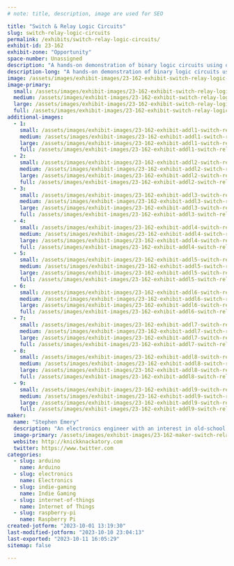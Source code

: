 ```yaml
---
# note: title, description, image are used for SEO

title: "Switch & Relay Logic Circuits"
slug: switch-relay-logic-circuits
permalink: /exhibits/switch-relay-logic-circuits/
exhibit-id: 23-162
exhibit-zone: "Opportunity"
space-number: Unassigned
description: "A hands-on demonstration of binary logic circuits using only switches and relays."
description-long: "A hands-on demonstration of binary logic circuits using only switches and relays. Circuits available for attendees to play with include a reconfigurable logic gate, a four-bit adder, a four-bit counter, river-crossing puzzles, and Ring the Bell, an IoT arcade machine based on the Chinese Ring Puzzle. Ring the Bell has four levels of difficulty: players will be able to solve it by turning on four, five, six, or seven lights."
image: /assets/images/exhibit-images/23-162-exhibit-switch-relay-logic-circuits-emery-adder-inside-1-1024x768-large.png
image-primary: 
  small: /assets/images/exhibit-images/23-162-exhibit-switch-relay-logic-circuits-emery-adder-inside-1-1024x768-small.png
  medium: /assets/images/exhibit-images/23-162-exhibit-switch-relay-logic-circuits-emery-adder-inside-1-1024x768-medium.png
  large: /assets/images/exhibit-images/23-162-exhibit-switch-relay-logic-circuits-emery-adder-inside-1-1024x768-large.png
  full: /assets/images/exhibit-images/23-162-exhibit-switch-relay-logic-circuits-emery-adder-inside-1-1024x768-full.png
additional-images: 
  - 1:
    small: /assets/images/exhibit-images/23-162-exhibit-addl1-switch-relay-logic-circuits-emery-adder-front-2-1024x768-small.png
    medium: /assets/images/exhibit-images/23-162-exhibit-addl1-switch-relay-logic-circuits-emery-adder-front-2-1024x768-medium.png
    large: /assets/images/exhibit-images/23-162-exhibit-addl1-switch-relay-logic-circuits-emery-adder-front-2-1024x768-large.png
    full: /assets/images/exhibit-images/23-162-exhibit-addl1-switch-relay-logic-circuits-emery-adder-front-2-1024x768-full.png
  - 2:
    small: /assets/images/exhibit-images/23-162-exhibit-addl2-switch-relay-logic-circuits-img-1440-small.JPG
    medium: /assets/images/exhibit-images/23-162-exhibit-addl2-switch-relay-logic-circuits-img-1440-medium.JPG
    large: /assets/images/exhibit-images/23-162-exhibit-addl2-switch-relay-logic-circuits-img-1440-large.JPG
    full: /assets/images/exhibit-images/23-162-exhibit-addl2-switch-relay-logic-circuits-img-1440-full.JPG
  - 3:
    small: /assets/images/exhibit-images/23-162-exhibit-addl3-switch-relay-logic-circuits-img-8483-small.JPG
    medium: /assets/images/exhibit-images/23-162-exhibit-addl3-switch-relay-logic-circuits-img-8483-medium.JPG
    large: /assets/images/exhibit-images/23-162-exhibit-addl3-switch-relay-logic-circuits-img-8483-large.JPG
    full: /assets/images/exhibit-images/23-162-exhibit-addl3-switch-relay-logic-circuits-img-8483-full.JPG
  - 4:
    small: /assets/images/exhibit-images/23-162-exhibit-addl4-switch-relay-logic-circuits-img-9076-small.JPG
    medium: /assets/images/exhibit-images/23-162-exhibit-addl4-switch-relay-logic-circuits-img-9076-medium.JPG
    large: /assets/images/exhibit-images/23-162-exhibit-addl4-switch-relay-logic-circuits-img-9076-large.JPG
    full: /assets/images/exhibit-images/23-162-exhibit-addl4-switch-relay-logic-circuits-img-9076-full.JPG
  - 5:
    small: /assets/images/exhibit-images/23-162-exhibit-addl5-switch-relay-logic-circuits-img-9078-small.JPG
    medium: /assets/images/exhibit-images/23-162-exhibit-addl5-switch-relay-logic-circuits-img-9078-medium.JPG
    large: /assets/images/exhibit-images/23-162-exhibit-addl5-switch-relay-logic-circuits-img-9078-large.JPG
    full: /assets/images/exhibit-images/23-162-exhibit-addl5-switch-relay-logic-circuits-img-9078-full.JPG
  - 6:
    small: /assets/images/exhibit-images/23-162-exhibit-addl6-switch-relay-logic-circuits-rtb-2018-full-1024x768-small.png
    medium: /assets/images/exhibit-images/23-162-exhibit-addl6-switch-relay-logic-circuits-rtb-2018-full-1024x768-medium.png
    large: /assets/images/exhibit-images/23-162-exhibit-addl6-switch-relay-logic-circuits-rtb-2018-full-1024x768-large.png
    full: /assets/images/exhibit-images/23-162-exhibit-addl6-switch-relay-logic-circuits-rtb-2018-full-1024x768-full.png
  - 7:
    small: /assets/images/exhibit-images/23-162-exhibit-addl7-switch-relay-logic-circuits-relaylogicgate-small.jpg
    medium: /assets/images/exhibit-images/23-162-exhibit-addl7-switch-relay-logic-circuits-relaylogicgate-medium.jpg
    large: /assets/images/exhibit-images/23-162-exhibit-addl7-switch-relay-logic-circuits-relaylogicgate-large.jpg
    full: /assets/images/exhibit-images/23-162-exhibit-addl7-switch-relay-logic-circuits-relaylogicgate-full.jpg
  - 8:
    small: /assets/images/exhibit-images/23-162-exhibit-addl8-switch-relay-logic-circuits-river-crossing-internal-1-1024x768-small.png
    medium: /assets/images/exhibit-images/23-162-exhibit-addl8-switch-relay-logic-circuits-river-crossing-internal-1-1024x768-medium.png
    large: /assets/images/exhibit-images/23-162-exhibit-addl8-switch-relay-logic-circuits-river-crossing-internal-1-1024x768-large.png
    full: /assets/images/exhibit-images/23-162-exhibit-addl8-switch-relay-logic-circuits-river-crossing-internal-1-1024x768-full.png
  - 9:
    small: /assets/images/exhibit-images/23-162-exhibit-addl9-switch-relay-logic-circuits-river-crossing-puzzles-3-1024x768-small.png
    medium: /assets/images/exhibit-images/23-162-exhibit-addl9-switch-relay-logic-circuits-river-crossing-puzzles-3-1024x768-medium.png
    large: /assets/images/exhibit-images/23-162-exhibit-addl9-switch-relay-logic-circuits-river-crossing-puzzles-3-1024x768-large.png
    full: /assets/images/exhibit-images/23-162-exhibit-addl9-switch-relay-logic-circuits-river-crossing-puzzles-3-1024x768-full.png
maker: 
  name: "Stephen Emery"
  description: "An electronics engineer with an interest in old-school switching logic."
  image-primary: /assets/images/exhibit-images/23-162-maker-switch-relay-logic-circuits-profile-pic-small-225x300-medium.jpg
  website: http://knickknackatory.com
  twitter: https://www.twitter.com
categories: 
  - slug: arduino
    name: Arduino
  - slug: electronics
    name: Electronics
  - slug: indie-gaming
    name: Indie Gaming
  - slug: internet-of-things
    name: Internet of Things
  - slug: raspberry-pi
    name: Raspberry Pi
created-jotform: "2023-10-01 13:19:30"
last-modified-jotform: "2023-10-10 23:04:13"
last-exported: "2023-10-11 16:05:29"
sitemap: false

---
```

